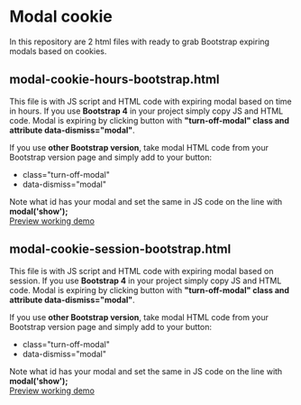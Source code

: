 # Modal cookie
In this repository are 2 html files with ready to grab Bootstrap expiring modals based on cookies.

## modal-cookie-hours-bootstrap.html
This file is with JS script and HTML code with expiring modal based on time in hours.
If you use **Bootstrap 4** in your project simply copy JS and HTML code.
Modal is expiring by clicking button with **"turn-off-modal" class and attribute data-dismiss="modal"**.

If you use **other Bootstrap version**, take modal HTML code from your Bootstrap version page  and simply add to your button:

- class="turn-off-modal"
- data-dismiss="modal" 

Note what id has your modal and set the same in JS code on the line with **modal('show');**
<br />
<a href="https://konrad151.usermd.net/myprojects/expiring-cookie-bootstrap-modals/modal-cookie-hours-bootstrap.html" target="_blank">Preview working demo</a>

## modal-cookie-session-bootstrap.html
This file is with JS script and HTML code with expiring modal based on session.
If you use **Bootstrap 4** in your project simply copy JS and HTML code.
Modal is expiring by clicking button with **"turn-off-modal" class and attribute data-dismiss="modal"**.

If you use **other Bootstrap version**, take modal HTML code from your Bootstrap version page  and simply add to your button:

- class="turn-off-modal"
- data-dismiss="modal" 

Note what id has your modal and set the same in JS code on the line with **modal('show');**
<br />
<a href="https://konrad151.usermd.net/myprojects/expiring-cookie-bootstrap-modals/modal-cookie-session-bootstrap.html" target="_blank">Preview working demo</a>